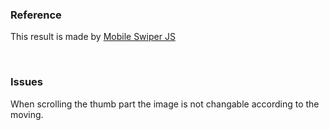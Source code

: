 <html>
    <h3>Reference</h3>
    <p>This result is made by <a href="https://swiperjs.com/demos/">Mobile Swiper JS</a></p>
    <br>
    <h3>Issues</h3>
    <p>When scrolling the thumb part the image is not changable according to the moving.</p>

</html>
